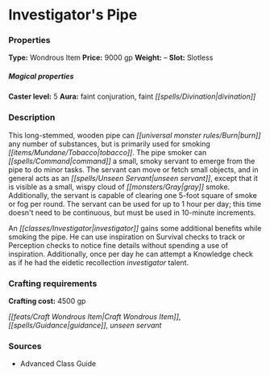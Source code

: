﻿---
Title: "Investigator's Pipe"
Type: "Wondrous Item"
Price: "9000 gp"
Weight: "–"
Slot: "Slotless"
Caster level: "5"
Aura: "faint conjuration, faint divination"
Description: |
  "This long-stemmed, wooden pipe can burn any number of substances, but is primarily used for smoking tobacco. The pipe smoker can command a small, smoky servant to emerge from the pipe to do minor tasks. The servant can move or fetch small objects, and in general acts as an _unseen servant_, except that it is visible as a small, wispy cloud of gray smoke. Additionally, the servant is capable of clearing one 5-foot square of smoke or fog per round. The servant can be used for up to 1 hour per day; this time doesn't need to be continuous, but must be used in 10-minute increments.
  An investigator gains some additional benefits while smoking the pipe. He can use inspiration on Survival checks to track or Perception checks to notice fine details without spending a use of inspiration. Additionally, once per day he can attempt a Knowledge check as if he had the eidetic recollection investigator talent."
Crafting cost: "4500 gp"
Sources: "['Advanced Class Guide']"
---

# Investigator's Pipe

### Properties

**Type:** Wondrous Item **Price:** 9000 gp **Weight:** – **Slot:** Slotless

##### Magical properties

**Caster level:** 5 **Aura:** faint conjuration, faint _[[spells/Divination|divination]]_

### Description

This long-stemmed, wooden pipe can _[[universal monster rules/Burn|burn]]_ any number of substances, but is primarily used for smoking _[[items/Mundane/Tobacco|tobacco]]_. The pipe smoker can _[[spells/Command|command]]_ a small, smoky servant to emerge from the pipe to do minor tasks. The servant can move or fetch small objects, and in general acts as an _[[spells/Unseen Servant|unseen servant]]_, except that it is visible as a small, wispy cloud of _[[monsters/Gray|gray]]_ smoke. Additionally, the servant is capable of clearing one 5-foot square of smoke or fog per round. The servant can be used for up to 1 hour per day; this time doesn't need to be continuous, but must be used in 10-minute increments.

An _[[classes/Investigator|investigator]]_ gains some additional benefits while smoking the pipe. He can use inspiration on Survival checks to track or Perception checks to notice fine details without spending a use of inspiration. Additionally, once per day he can attempt a Knowledge check as if he had the eidetic recollection _investigator_ talent.

### Crafting requirements

**Crafting cost:** 4500 gp

_[[feats/Craft Wondrous Item|Craft Wondrous Item]]_, _[[spells/Guidance|guidance]]_, _unseen servant_

### Sources

* Advanced Class Guide